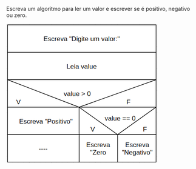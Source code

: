 
Escreva um algoritmo para ler um valor e escrever se é positivo, negativo ou
zero.

![](https://github.com/Yxav/proglogic/blob/apnp/exercicios-3/21/21.png) 
